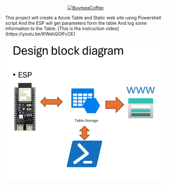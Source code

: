 <p align="center">
  <a href="https://buymeacoffee.com/emilespecialproducts">
    <img alt="BuymeaCoffee" src="https://www.buymeacoffee.com/assets/img/custom_images/orange_img.png">
  </a>
</p>
This project will create a Azure Table and Static web site using Powershell script
And the ESP will get parameters form the table 
And log some information to the Table. 
[This is the instruction video](https://youtu.be/KWehQOlFcOE)

[![Design block diagram](https://github.com/EmileSpecialProducts/ESP-Azure-Table/blob/main/web/images/Design%20block%20diagram.png)
](https://youtu.be/KWehQOlFcOE)
